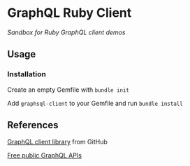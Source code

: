 # GraphQL Ruby Client

*Sandbox for Ruby GraphQL client demos*

## Usage

### Installation

Create an empty Gemfile with `bundle init`

Add `graphsql-client` to your Gemfile and run `bundle install`

## References

[GraphQL client library](https://github.com/github/graphql-client) from GitHub

[Free public GraphQL APIs](https://moonhighway.com/public-graphql-apis)